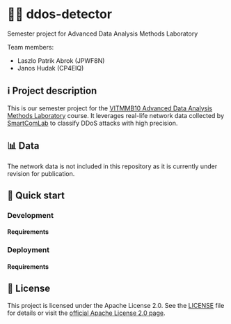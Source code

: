 # 🚨🤖 ddos-detector
Semester project for Advanced Data Analysis Methods Laboratory

Team members: 

- Laszlo Patrik Abrok (JPWF8N)
- Janos Hudak (CP4EIQ)

## ℹ️ Project description

This is our semester project for the [VITMMB10 Advanced Data Analysis Methods Laboratory](https://portal.vik.bme.hu/kepzes/targyak/VITMMB10/en/) course. It leverages real-life network data collected by [SmartComLab](https://smartcomlab.tmit.bme.hu/) to classify DDoS attacks with high precision.

## 📊 Data 

The network data is not included in this repository as it is currently under revision for publication.

## 🚀 Quick start

### Development 

#### Requirements 



### Deployment

#### Requirements 


## 📜 License

This project is licensed under the Apache License 2.0. See the [LICENSE](LICENSE) file for details or visit the [official Apache License 2.0 page](http://www.apache.org/licenses/LICENSE-2.0).